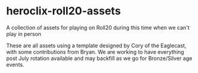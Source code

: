 # heroclix-roll20-assets
A collection of assets for playing on Roll20 during this time when we can't play in person

These are all assets using a template designed by Cory of the Eaglecast, with some contributions from Bryan. We are working to have everything post July rotation available and may backfill as we go for Bronze/Silver age events.

